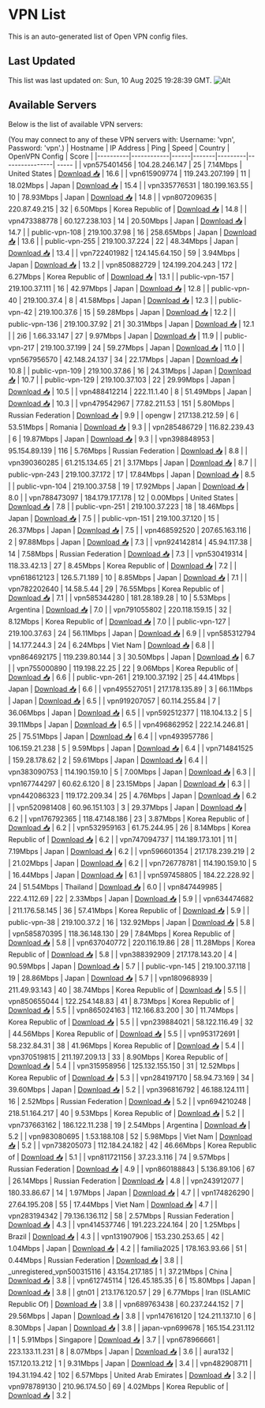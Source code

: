 # VPN List

This is an auto-generated list of Open VPN config files.

## Last Updated

This list was last updated on: Sun, 10 Aug 2025 19:28:39 GMT.
![Alt](https://repobeats.axiom.co/api/embed/186b98318ef1479477931607c1ad7d823f12451f.svg "Repobeats analytics image")

## Available Servers

Below is the list of available VPN servers:

(You may connect to any of these VPN servers with: Username: 'vpn', Password: 'vpn'.)
| Hostname | IP Address | Ping | Speed | Country | OpenVPN Config | Score |
|----------|------------|------|-------|---------|----------------| ----- |
| vpn575401456 | 104.28.246.147 | 25 | 7.14Mbps | United States | [Download 📥](./configs/server_0_US.ovpn) | 16.6 |
| vpn615909774 | 119.243.207.199 | 11 | 18.02Mbps | Japan | [Download 📥](./configs/server_1_JP.ovpn) | 15.4 |
| vpn335776531 | 180.199.163.55 | 10 | 78.93Mbps | Japan | [Download 📥](./configs/server_2_JP.ovpn) | 14.8 |
| vpn807209635 | 220.87.49.215 | 32 | 6.50Mbps | Korea Republic of | [Download 📥](./configs/server_3_KR.ovpn) | 14.8 |
| vpn473388778 | 60.127.238.103 | 14 | 20.50Mbps | Japan | [Download 📥](./configs/server_4_JP.ovpn) | 14.7 |
| public-vpn-108 | 219.100.37.98 | 16 | 258.65Mbps | Japan | [Download 📥](./configs/server_5_JP.ovpn) | 13.6 |
| public-vpn-255 | 219.100.37.224 | 22 | 48.34Mbps | Japan | [Download 📥](./configs/server_6_JP.ovpn) | 13.4 |
| vpn722401982 | 124.145.64.150 | 59 | 3.94Mbps | Japan | [Download 📥](./configs/server_7_JP.ovpn) | 13.2 |
| vpn850882729 | 124.199.204.243 | 172 | 6.27Mbps | Korea Republic of | [Download 📥](./configs/server_8_KR.ovpn) | 13.1 |
| public-vpn-157 | 219.100.37.111 | 16 | 42.97Mbps | Japan | [Download 📥](./configs/server_9_JP.ovpn) | 12.8 |
| public-vpn-40 | 219.100.37.4 | 8 | 41.58Mbps | Japan | [Download 📥](./configs/server_10_JP.ovpn) | 12.3 |
| public-vpn-42 | 219.100.37.6 | 15 | 59.28Mbps | Japan | [Download 📥](./configs/server_11_JP.ovpn) | 12.2 |
| public-vpn-136 | 219.100.37.92 | 21 | 30.31Mbps | Japan | [Download 📥](./configs/server_12_JP.ovpn) | 12.1 |
| 2i6 | 1.66.33.147 | 27 | 9.97Mbps | Japan | [Download 📥](./configs/server_13_JP.ovpn) | 11.9 |
| public-vpn-217 | 219.100.37.199 | 24 | 59.27Mbps | Japan | [Download 📥](./configs/server_14_JP.ovpn) | 11.0 |
| vpn567956570 | 42.148.24.137 | 34 | 22.17Mbps | Japan | [Download 📥](./configs/server_15_JP.ovpn) | 10.8 |
| public-vpn-109 | 219.100.37.86 | 16 | 24.31Mbps | Japan | [Download 📥](./configs/server_16_JP.ovpn) | 10.7 |
| public-vpn-129 | 219.100.37.103 | 22 | 29.99Mbps | Japan | [Download 📥](./configs/server_17_JP.ovpn) | 10.5 |
| vpn488412214 | 222.11.1.40 | 8 | 51.49Mbps | Japan | [Download 📥](./configs/server_18_JP.ovpn) | 10.3 |
| vpn479542967 | 77.82.211.53 | 151 | 5.80Mbps | Russian Federation | [Download 📥](./configs/server_19_RU.ovpn) | 9.9 |
| opengw | 217.138.212.59 | 6 | 53.51Mbps | Romania | [Download 📥](./configs/server_20_RO.ovpn) | 9.3 |
| vpn285486729 | 116.82.239.43 | 6 | 19.87Mbps | Japan | [Download 📥](./configs/server_21_JP.ovpn) | 9.3 |
| vpn398848953 | 95.154.89.139 | 116 | 5.76Mbps | Russian Federation | [Download 📥](./configs/server_22_RU.ovpn) | 8.8 |
| vpn390360285 | 61.215.134.65 | 21 | 3.17Mbps | Japan | [Download 📥](./configs/server_23_JP.ovpn) | 8.7 |
| public-vpn-243 | 219.100.37.172 | 17 | 17.84Mbps | Japan | [Download 📥](./configs/server_24_JP.ovpn) | 8.5 |
| public-vpn-104 | 219.100.37.58 | 19 | 17.92Mbps | Japan | [Download 📥](./configs/server_25_JP.ovpn) | 8.0 |
| vpn788473097 | 184.179.177.178 | 12 | 0.00Mbps | United States | [Download 📥](./configs/server_26_US.ovpn) | 7.8 |
| public-vpn-251 | 219.100.37.223 | 18 | 18.46Mbps | Japan | [Download 📥](./configs/server_27_JP.ovpn) | 7.5 |
| public-vpn-151 | 219.100.37.120 | 15 | 26.37Mbps | Japan | [Download 📥](./configs/server_28_JP.ovpn) | 7.5 |
| vpn468592520 | 207.65.163.116 | 2 | 97.88Mbps | Japan | [Download 📥](./configs/server_29_JP.ovpn) | 7.3 |
| vpn924142814 | 45.94.117.38 | 14 | 7.58Mbps | Russian Federation | [Download 📥](./configs/server_30_RU.ovpn) | 7.3 |
| vpn530419314 | 118.33.42.13 | 27 | 8.45Mbps | Korea Republic of | [Download 📥](./configs/server_31_KR.ovpn) | 7.2 |
| vpn618612123 | 126.5.71.189 | 10 | 8.85Mbps | Japan | [Download 📥](./configs/server_32_JP.ovpn) | 7.1 |
| vpn782202640 | 14.58.5.44 | 29 | 76.55Mbps | Korea Republic of | [Download 📥](./configs/server_33_KR.ovpn) | 7.1 |
| vpn585344280 | 181.28.189.28 | 10 | 5.53Mbps | Argentina | [Download 📥](./configs/server_34_AR.ovpn) | 7.0 |
| vpn791055802 | 220.118.159.15 | 32 | 8.12Mbps | Korea Republic of | [Download 📥](./configs/server_35_KR.ovpn) | 7.0 |
| public-vpn-127 | 219.100.37.63 | 24 | 56.11Mbps | Japan | [Download 📥](./configs/server_36_JP.ovpn) | 6.9 |
| vpn585312794 | 14.177.244.3 | 24 | 6.24Mbps | Viet Nam | [Download 📥](./configs/server_37_VN.ovpn) | 6.8 |
| vpn864692175 | 119.239.80.144 | 3 | 30.50Mbps | Japan | [Download 📥](./configs/server_38_JP.ovpn) | 6.7 |
| vpn755000890 | 119.198.22.25 | 22 | 9.06Mbps | Korea Republic of | [Download 📥](./configs/server_39_KR.ovpn) | 6.6 |
| public-vpn-261 | 219.100.37.192 | 25 | 44.41Mbps | Japan | [Download 📥](./configs/server_40_JP.ovpn) | 6.6 |
| vpn495527051 | 217.178.135.89 | 3 | 66.11Mbps | Japan | [Download 📥](./configs/server_41_JP.ovpn) | 6.5 |
| vpn919207057 | 60.114.255.84 | 7 | 36.06Mbps | Japan | [Download 📥](./configs/server_42_JP.ovpn) | 6.5 |
| vpn592512377 | 118.104.13.2 | 5 | 39.11Mbps | Japan | [Download 📥](./configs/server_43_JP.ovpn) | 6.5 |
| vpn496862952 | 222.14.246.81 | 25 | 75.51Mbps | Japan | [Download 📥](./configs/server_44_JP.ovpn) | 6.4 |
| vpn493957786 | 106.159.21.238 | 5 | 9.59Mbps | Japan | [Download 📥](./configs/server_45_JP.ovpn) | 6.4 |
| vpn714841525 | 159.28.178.62 | 2 | 59.61Mbps | Japan | [Download 📥](./configs/server_46_JP.ovpn) | 6.4 |
| vpn383090753 | 114.190.159.10 | 5 | 7.00Mbps | Japan | [Download 📥](./configs/server_47_JP.ovpn) | 6.3 |
| vpn167744297 | 60.62.6.120 | 8 | 23.15Mbps | Japan | [Download 📥](./configs/server_48_JP.ovpn) | 6.3 |
| vpn442086323 | 119.172.209.34 | 25 | 4.76Mbps | Japan | [Download 📥](./configs/server_49_JP.ovpn) | 6.2 |
| vpn520981408 | 60.96.151.103 | 3 | 29.37Mbps | Japan | [Download 📥](./configs/server_50_JP.ovpn) | 6.2 |
| vpn176792365 | 118.47.148.186 | 23 | 3.87Mbps | Korea Republic of | [Download 📥](./configs/server_51_KR.ovpn) | 6.2 |
| vpn532959163 | 61.75.244.95 | 26 | 8.14Mbps | Korea Republic of | [Download 📥](./configs/server_52_KR.ovpn) | 6.2 |
| vpn747094737 | 114.189.173.101 | 11 | 7.19Mbps | Japan | [Download 📥](./configs/server_53_JP.ovpn) | 6.2 |
| vpn596601354 | 217.178.239.219 | 2 | 21.02Mbps | Japan | [Download 📥](./configs/server_54_JP.ovpn) | 6.2 |
| vpn726778781 | 114.190.159.10 | 5 | 16.44Mbps | Japan | [Download 📥](./configs/server_55_JP.ovpn) | 6.1 |
| vpn597458805 | 184.22.228.92 | 24 | 51.54Mbps | Thailand | [Download 📥](./configs/server_56_TH.ovpn) | 6.0 |
| vpn847449985 | 222.4.112.69 | 22 | 2.33Mbps | Japan | [Download 📥](./configs/server_57_JP.ovpn) | 5.9 |
| vpn634474682 | 211.176.58.145 | 36 | 57.41Mbps | Korea Republic of | [Download 📥](./configs/server_58_KR.ovpn) | 5.9 |
| public-vpn-38 | 219.100.37.2 | 16 | 132.92Mbps | Japan | [Download 📥](./configs/server_59_JP.ovpn) | 5.8 |
| vpn585870395 | 118.36.148.130 | 29 | 7.84Mbps | Korea Republic of | [Download 📥](./configs/server_60_KR.ovpn) | 5.8 |
| vpn637040772 | 220.116.19.86 | 28 | 11.28Mbps | Korea Republic of | [Download 📥](./configs/server_61_KR.ovpn) | 5.8 |
| vpn388392909 | 217.178.143.20 | 4 | 90.59Mbps | Japan | [Download 📥](./configs/server_62_JP.ovpn) | 5.7 |
| public-vpn-145 | 219.100.37.118 | 19 | 28.86Mbps | Japan | [Download 📥](./configs/server_63_JP.ovpn) | 5.7 |
| vpn180968939 | 211.49.93.143 | 40 | 38.74Mbps | Korea Republic of | [Download 📥](./configs/server_64_KR.ovpn) | 5.5 |
| vpn850655044 | 122.254.148.83 | 41 | 8.73Mbps | Korea Republic of | [Download 📥](./configs/server_65_KR.ovpn) | 5.5 |
| vpn865024163 | 112.166.83.200 | 30 | 11.74Mbps | Korea Republic of | [Download 📥](./configs/server_66_KR.ovpn) | 5.5 |
| vpn239884021 | 58.122.116.49 | 32 | 44.56Mbps | Korea Republic of | [Download 📥](./configs/server_67_KR.ovpn) | 5.5 |
| vpn953172691 | 58.232.84.31 | 38 | 41.96Mbps | Korea Republic of | [Download 📥](./configs/server_68_KR.ovpn) | 5.4 |
| vpn370519815 | 211.197.209.13 | 33 | 8.90Mbps | Korea Republic of | [Download 📥](./configs/server_69_KR.ovpn) | 5.4 |
| vpn315958956 | 125.132.155.150 | 31 | 12.52Mbps | Korea Republic of | [Download 📥](./configs/server_70_KR.ovpn) | 5.3 |
| vpn284197170 | 58.94.73.169 | 34 | 39.60Mbps | Japan | [Download 📥](./configs/server_71_JP.ovpn) | 5.2 |
| vpn396816792 | 46.188.124.111 | 16 | 2.52Mbps | Russian Federation | [Download 📥](./configs/server_72_RU.ovpn) | 5.2 |
| vpn694210248 | 218.51.164.217 | 40 | 9.53Mbps | Korea Republic of | [Download 📥](./configs/server_73_KR.ovpn) | 5.2 |
| vpn737663162 | 186.122.11.238 | 19 | 2.54Mbps | Argentina | [Download 📥](./configs/server_74_AR.ovpn) | 5.2 |
| vpn983080695 | 1.53.188.108 | 52 | 5.98Mbps | Viet Nam | [Download 📥](./configs/server_75_VN.ovpn) | 5.2 |
| vpn738205073 | 112.184.24.182 | 42 | 46.66Mbps | Korea Republic of | [Download 📥](./configs/server_76_KR.ovpn) | 5.1 |
| vpn811721156 | 37.23.3.116 | 74 | 9.57Mbps | Russian Federation | [Download 📥](./configs/server_77_RU.ovpn) | 4.9 |
| vpn860188843 | 5.136.89.106 | 67 | 26.14Mbps | Russian Federation | [Download 📥](./configs/server_78_RU.ovpn) | 4.8 |
| vpn243912077 | 180.33.86.67 | 14 | 1.97Mbps | Japan | [Download 📥](./configs/server_79_JP.ovpn) | 4.7 |
| vpn174826290 | 27.64.195.208 | 55 | 17.44Mbps | Viet Nam | [Download 📥](./configs/server_80_VN.ovpn) | 4.7 |
| vpn283194342 | 79.136.136.112 | 58 | 2.57Mbps | Russian Federation | [Download 📥](./configs/server_81_RU.ovpn) | 4.3 |
| vpn414537746 | 191.223.224.164 | 20 | 1.25Mbps | Brazil | [Download 📥](./configs/server_82_BR.ovpn) | 4.3 |
| vpn131907906 | 153.230.253.65 | 42 | 1.04Mbps | Japan | [Download 📥](./configs/server_83_JP.ovpn) | 4.2 |
| familia2025 | 178.163.93.66 | 51 | 0.44Mbps | Russian Federation | [Download 📥](./configs/server_84_RU.ovpn) | 3.8 |
| _unregistered_vpn500315116 | 43.154.217.185 | 1 | 37.21Mbps | China | [Download 📥](./configs/server_85_CN.ovpn) | 3.8 |
| vpn612745114 | 126.45.185.35 | 6 | 15.80Mbps | Japan | [Download 📥](./configs/server_86_JP.ovpn) | 3.8 |
| gtn01 | 213.176.120.57 | 29 | 6.77Mbps | Iran (ISLAMIC Republic Of) | [Download 📥](./configs/server_87_IR.ovpn) | 3.8 |
| vpn689763438 | 60.237.244.152 | 7 | 29.56Mbps | Japan | [Download 📥](./configs/server_88_JP.ovpn) | 3.8 |
| vpn147616120 | 124.211.137.10 | 6 | 8.30Mbps | Japan | [Download 📥](./configs/server_89_JP.ovpn) | 3.8 |
| japan-vpn699678 | 165.154.231.112 | 1 | 5.91Mbps | Singapore | [Download 📥](./configs/server_90_SG.ovpn) | 3.7 |
| vpn678966661 | 223.133.11.231 | 8 | 8.07Mbps | Japan | [Download 📥](./configs/server_91_JP.ovpn) | 3.6 |
| aura132 | 157.120.13.212 | 1 | 9.31Mbps | Japan | [Download 📥](./configs/server_92_JP.ovpn) | 3.4 |
| vpn482908711 | 194.31.194.42 | 102 | 6.57Mbps | United Arab Emirates | [Download 📥](./configs/server_93_AE.ovpn) | 3.2 |
| vpn978789130 | 210.96.174.50 | 69 | 4.02Mbps | Korea Republic of | [Download 📥](./configs/server_94_KR.ovpn) | 3.2 |
